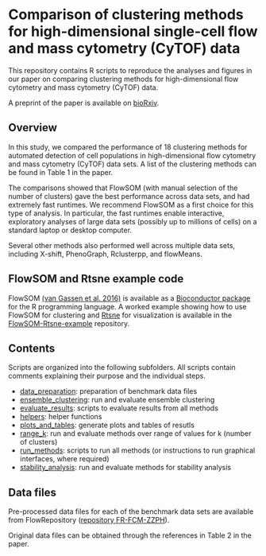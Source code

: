 # Comparison of clustering methods for high-dimensional single-cell flow and mass cytometry (CyTOF) data

This repository contains R scripts to reproduce the analyses and figures in our paper on comparing clustering methods for high-dimensional flow cytometry and mass cytometry (CyTOF) data.

A preprint of the paper is available on [bioRxiv](http://biorxiv.org/content/early/2016/04/07/047613).


## Overview

In this study, we compared the performance of 18 clustering methods for automated detection of cell populations in high-dimensional flow cytometry and mass cytometry (CyTOF) data sets. A list of the clustering methods can be found in Table 1 in the paper.

The comparisons showed that FlowSOM (with manual selection of the number of clusters) gave the best performance across data sets, and had extremely fast runtimes. We recommend FlowSOM as a first choice for this type of analysis. In particular, the fast runtimes enable interactive, exploratory analyses of large data sets (possibly up to millions of cells) on a standard laptop or desktop computer.

Several other methods also performed well across multiple data sets, including X-shift, PhenoGraph, Rclusterpp, and flowMeans.



## FlowSOM and Rtsne example code

FlowSOM [(van Gassen et al. 2016)](http://www.ncbi.nlm.nih.gov/pubmed/25573116) is available as a [Bioconductor package](http://bioconductor.org/packages/release/bioc/html/FlowSOM.html) for the R programming language. A worked example showing how to use FlowSOM for clustering and [Rtsne](https://github.com/jkrijthe/Rtsne) for visualization is available in the [FlowSOM-Rtsne-example](https://github.com/lmweber/FlowSOM-Rtsne-example) repository.



## Contents

Scripts are organized into the following subfolders. All scripts contain comments explaining their purpose and the individual steps.

- [data_preparation](data_preparation/): preparation of benchmark data files
- [ensemble_clustering](ensemble_clustering/): run and evaluate ensemble clustering
- [evaluate_results](evaluate_results/): scripts to evaluate results from all methods
- [helpers](helpers/): helper functions
- [plots_and_tables](plots_and_tables/): generate plots and tables of resutls
- [range_k](range_k/): run and evaluate methods over range of values for k (number of clusters)
- [run_methods](run_methods/): scripts to run all methods (or instructions to run graphical interfaces, where required)
- [stability_analysis](stability_analysis/): run and evaluate methods for stability analysis



## Data files

Pre-processed data files for each of the benchmark data sets are available from FlowRepository ([repository FR-FCM-ZZPH](https://flowrepository.org/id/FR-FCM-ZZPH)).

Original data files can be obtained through the references in Table 2 in the paper.


